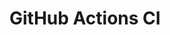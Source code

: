# GitHub Actions CI

























































































































































































































































































































































































































































































































































































































































































































































































































































































































































































































































































































































































































































































































































































































































































































































































































































































































































































































































































































































































































































































































































































































































































































































































































































































































































































































































































































































































































































